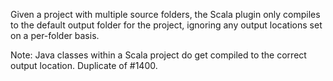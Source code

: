 Given a project with multiple source folders, the Scala plugin only compiles to the default output folder for the project, ignoring any output locations set on a per-folder basis.

Note: Java classes within a Scala project do get compiled to the correct output location.
Duplicate of #1400.
